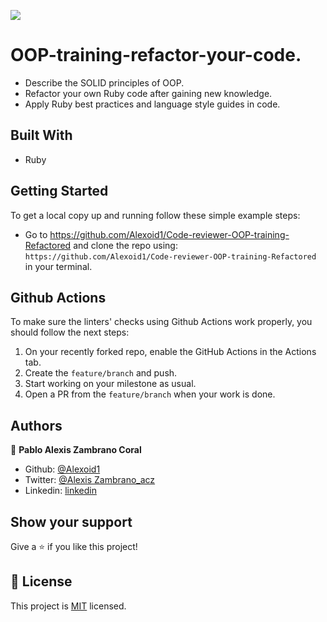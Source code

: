 ![](https://img.shields.io/badge/Microverse-blueviolet)

# OOP-training-refactor-your-code.

- Describe the SOLID principles of OOP.
- Refactor your own Ruby code after gaining new knowledge.
- Apply Ruby best practices and language style guides in code.





## Built With

- Ruby


## Getting Started

To get a local copy up and running follow these simple example steps:

- Go to https://github.com/Alexoid1/Code-reviewer-OOP-training-Refactored and clone the repo using: <br>
`https://github.com/Alexoid1/Code-reviewer-OOP-training-Refactored` in your terminal.

## Github Actions

To make sure the linters' checks using Github Actions work properly, you should follow the next steps:

1. On your recently forked repo, enable the GitHub Actions in the Actions tab.
2. Create the `feature/branch` and push.
3. Start working on your milestone as usual.
4. Open a PR from the `feature/branch` when your work is done.


## Authors

👤 **Pablo Alexis Zambrano Coral**
- Github: [@Alexoid1](https://github.com/Alexoid1)
- Twitter: [@Alexis Zambrano_acz](https://twitter.com/pablo_acz)
- Linkedin: [linkedin](https://www.linkedin.com/in/alexzambranocoral/)



## Show your support

Give a ⭐️ if you like this project!

## 📝 License

This project is [MIT](./MIT.md) licensed.
